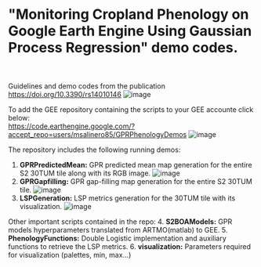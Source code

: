 # "Monitoring Cropland Phenology on Google Earth Engine Using Gaussian Process Regression" demo codes.
\
\
Guidelines and demo codes from the publication\
https://doi.org/10.3390/rs14010146
![image](https://user-images.githubusercontent.com/9076763/169662944-b7b6f85d-8251-4839-9d97-0b65d3e882fa.png)

To add the GEE repository containing the scripts to your GEE accounte click below:\
https://code.earthengine.google.com/?accept_repo=users/msalinero85/GPRPhenologyDemos
![image](https://user-images.githubusercontent.com/9076763/169662967-9ba86550-69c0-4d8a-909a-de15d981f081.png)

The repository includes the following running demos:
1. **GPRPredictedMean:** GPR predicted mean map generation for the entire S2 30TUM tile along with its RGB image. 
![image](https://user-images.githubusercontent.com/9076763/169663066-330fc7f6-e655-4a2b-80b5-fbb51267581f.png)
3. **GPRGapfilling:** GPR gap-filling map generation for the entire S2 30TUM tile.
![image](https://user-images.githubusercontent.com/9076763/169663089-a90f7b97-6d73-485e-b3ab-ccfc565bb394.png)
5. **LSPGeneration:** LSP metrics generation for the 30TUM tile with its visualization.
![image](https://user-images.githubusercontent.com/9076763/169663157-a91183a4-6cb2-4014-baa9-317cc11b46a5.png)

Other important scripts contained in the repo:
4. **S2BOAModels:** GPR models hyperparameters translated from ARTMO(matlab) to GEE.
5. **PhenologyFunctions:** Double Logistic implementation and auxiliary functions to retrieve the LSP metrics.
6. **visualization:** Parameters required for visualization (palettes, min, max...) 
